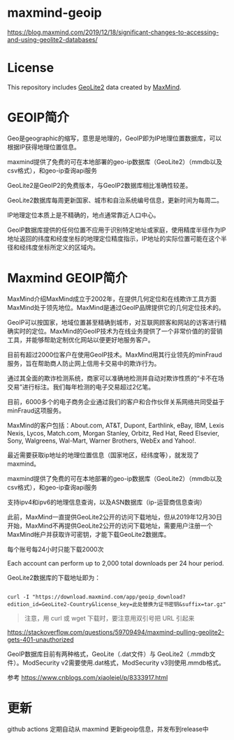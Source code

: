 # maxmind-geoip

https://blog.maxmind.com/2019/12/18/significant-changes-to-accessing-and-using-geolite2-databases/

# License

This repository includes [GeoLite2](https://dev.maxmind.com/geoip/geoip2/geolite2/) data created by [MaxMind](https://www.maxmind.com).


# GEOIP简介

Geo是geographic的缩写，意思是地理的，GeoIP即为IP地理位置数据库，可以根据IP获得地理位置信息。

maxmind提供了免费的可在本地部署的geo-ip数据库（GeoLite2）（mmdb以及csv格式），和geo-ip查询api服务





GeoLite2是GeoIP2的免费版本，与GeoIP2数据库相比准确性较差。

GeoLite2数据库每周更新国家、城市和自治系统编号信息，更新时间为每周二。

IP地理定位本质上是不精确的，地点通常靠近人口中心。

GeoIP数据库提供的任何位置不应用于识别特定地址或家庭，使用精度半径作为IP地址返回的纬度和经度坐标的地理定位精度指示，IP地址的实际位置可能在这个半径和经纬度坐标所定义的区域内。




# Maxmind GEOIP简介

MaxMind介绍MaxMind成立于2002年，在提供几何定位和在线欺诈工具方面MaxMind处于领先地位。MaxMind是通过GeoIP品牌提供它的几何定位技术的。

GeoIP可以按国家，地域位置甚至精确到城市，对互联网顾客和网站的访客进行精确实时的定位。MaxMind的GeoIP技术为在线业务提供了一个非常价值的的营销工具，并能够帮助定制优化网站以便更好地服务客户。

目前有超过2000位客户在使用GeoIP技术。MaxMind用其行业领先的minFraud服务，旨在帮助商人防止网上信用卡交易中的欺诈行为。

通过其全面的欺诈检测系统，商家可以准确地检测并自动对欺诈性质的“卡不在场交易”进行标注。我们每年检测的电子交易超过2亿笔。

目前，6000多个的电子商务企业通过我们的客户和合作伙伴关系网络共同受益于minFraud这项服务。

MaxMind的客户包括：About.com, AT&T, Dupont, Earthlink, eBay, IBM, Lexis Nexis, Lycos, Match.com, Morgan Stanley, Orbitz, Red Hat, Reed Elsevier, Sony, Walgreens, Wal-Mart, Warner Brothers, WebEx and Yahoo!. 



最近需要获取ip地址的地理位置信息（国家地区，经纬度等），就发现了maxmind。

maxmind提供了免费的可在本地部署的geo-ip数据库（GeoLite2）（mmdb以及csv格式），和geo-ip查询api服务

支持ipv4和ipv6的地理信息查询，以及ASN数据库（ip-运营商信息查询）

此前，MaxMind一直提供GeoLite2公开的访问下载地址，但从2019年12月30日开始，MaxMind不再提供GeoLite2公开的访问下载地址，需要用户注册一个MaxMind帐户并获取许可密钥，才能下载GeoLite2数据库。

每个账号每24小时只能下载2000次

Each account can perform up to 2,000 total downloads per 24 hour period.



GeoLite2数据库的下载地址即为：

```shell

curl -I "https://download.maxmind.com/app/geoip_download?edition_id=GeoLite2-Country&license_key=此处替换为证书密钥&suffix=tar.gz"

```


> 注意，用 curl 或 wget 下载时，要注意用双引号把 URL 引起来

https://stackoverflow.com/questions/59709494/maxmind-pulling-geolite2-gets-401-unauthorized


GeoIP数据库目前有两种格式，GeoLite（.dat文件）与 GeoLite2（.mmdb文件）。ModSecurity v2需要使用.dat格式，ModSecurity v3则使用.mmdb格式。


参考 https://www.cnblogs.com/xiaoleiel/p/8333917.html

# 更新

github actions 定期自动从 maxmind 更新geoip信息，并发布到release中
